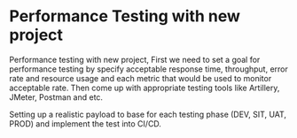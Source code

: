# Performance Testing with new project

Performance testing with new project, First we need to set a goal for performance testing by specify acceptable response time, throughput, error rate and resource usage and each metric that would be used to monitor acceptable rate. Then come up with appropriate testing tools like Artillery, JMeter, Postman and etc. 

Setting up a realistic payload to base for each testing phase (DEV, SIT, UAT, PROD) and implement the test into CI/CD.